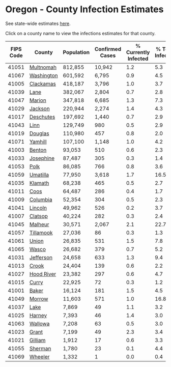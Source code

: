 # Oregon - County Infection Estimates

See state-wide estimates [here](/infections/us-or).

Click on a county name to view the infections estimates for that county.

|   FIPS Code |                   County |   Population |   Confirmed Cases |   % Currently Infected |   % Total Infected |
|-------------|--------------------------|--------------|-------------------|------------------------|--------------------|
|       41051 |   [Multnomah](multnomah) |      812,855 |            10,942 |                    1.2 |                5.3 |
|       41067 | [Washington](washington) |      601,592 |             6,795 |                    0.9 |                4.5 |
|       41005 |   [Clackamas](clackamas) |      418,187 |             3,796 |                    1.0 |                3.7 |
|       41039 |             [Lane](lane) |      382,067 |             2,804 |                    0.7 |                2.8 |
|       41047 |         [Marion](marion) |      347,818 |             6,685 |                    1.3 |                7.3 |
|       41029 |       [Jackson](jackson) |      220,944 |             2,274 |                    1.4 |                4.3 |
|       41017 |   [Deschutes](deschutes) |      197,692 |             1,440 |                    0.7 |                2.9 |
|       41043 |             [Linn](linn) |      129,749 |               980 |                    0.5 |                2.9 |
|       41019 |       [Douglas](douglas) |      110,980 |               457 |                    0.8 |                2.0 |
|       41071 |       [Yamhill](yamhill) |      107,100 |             1,148 |                    1.0 |                4.2 |
|       41003 |         [Benton](benton) |       93,053 |               510 |                    0.6 |                2.3 |
|       41033 |   [Josephine](josephine) |       87,487 |               305 |                    0.3 |                1.4 |
|       41053 |             [Polk](polk) |       86,085 |               766 |                    0.8 |                3.6 |
|       41059 |     [Umatilla](umatilla) |       77,950 |             3,618 |                    1.7 |               16.5 |
|       41035 |       [Klamath](klamath) |       68,238 |               465 |                    0.5 |                2.7 |
|       41011 |             [Coos](coos) |       64,487 |               286 |                    0.4 |                1.7 |
|       41009 |     [Columbia](columbia) |       52,354 |               304 |                    0.5 |                2.3 |
|       41041 |       [Lincoln](lincoln) |       49,962 |               526 |                    0.2 |                3.7 |
|       41007 |       [Clatsop](clatsop) |       40,224 |               282 |                    0.3 |                2.4 |
|       41045 |       [Malheur](malheur) |       30,571 |             2,067 |                    2.1 |               22.7 |
|       41057 |   [Tillamook](tillamook) |       27,036 |                86 |                    0.3 |                1.3 |
|       41061 |           [Union](union) |       26,835 |               531 |                    1.5 |                7.8 |
|       41065 |           [Wasco](wasco) |       26,682 |               379 |                    0.7 |                5.2 |
|       41031 |   [Jefferson](jefferson) |       24,658 |               633 |                    1.3 |                9.4 |
|       41013 |           [Crook](crook) |       24,404 |               139 |                    0.6 |                2.2 |
|       41027 | [Hood River](hood-river) |       23,382 |               297 |                    0.6 |                4.7 |
|       41015 |           [Curry](curry) |       22,925 |                72 |                    0.3 |                1.2 |
|       41001 |           [Baker](baker) |       16,124 |               181 |                    1.5 |                4.5 |
|       41049 |         [Morrow](morrow) |       11,603 |               571 |                    1.0 |               16.8 |
|       41037 |             [Lake](lake) |        7,869 |                49 |                    1.1 |                3.2 |
|       41025 |         [Harney](harney) |        7,393 |                46 |                    1.4 |                3.0 |
|       41063 |       [Wallowa](wallowa) |        7,208 |                63 |                    0.5 |                3.0 |
|       41023 |           [Grant](grant) |        7,199 |                49 |                    2.3 |                3.4 |
|       41021 |       [Gilliam](gilliam) |        1,912 |                17 |                    0.6 |                3.3 |
|       41055 |       [Sherman](sherman) |        1,780 |                23 |                    0.1 |                4.4 |
|       41069 |       [Wheeler](wheeler) |        1,332 |                 1 |                    0.0 |                0.4 |